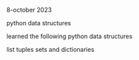 8-october 2023

python data structures

learned the following python data structures

list
tuples
sets and
dictionaries

